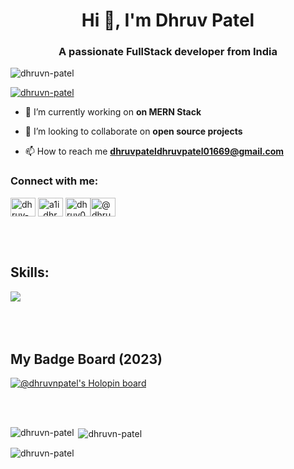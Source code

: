<h1 align="center">Hi 👋, I'm Dhruv Patel</h1>
<h3 align="center">A passionate FullStack developer from India</h3>

<p align="left"> <img src="https://komarev.com/ghpvc/?username=dhruvn-patel&label=Profile%20views&color=0e75b6&style=flat" alt="dhruvn-patel" /> </p>

<p align="left"> <a href="https://github.com/ryo-ma/github-profile-trophy"><img src="https://github-profile-trophy.vercel.app/?username=dhruvn-patel" alt="dhruvn-patel" /></a> </p>

- 🔭 I’m currently working on **on MERN Stack**

- 👯 I’m looking to collaborate on **open source projects**

- 📫 How to reach me **dhruvpateldhruvpatel01669@gmail.com**



<h3 align="left">Connect with me:</h3>
<p align="left">
<a href="https://linkedin.com/in/dhruv-patel-83309a1b6" target="blank"><img align="center" src="https://raw.githubusercontent.com/rahuldkjain/github-profile-readme-generator/master/src/images/icons/Social/linked-in-alt.svg" alt="dhruv-patel-83309a1b6" height="30" width="40" /></a>
<a href="https://www.hackerrank.com/a1i_dhruvpatel" target="blank"><img align="center" src="https://raw.githubusercontent.com/rahuldkjain/github-profile-readme-generator/master/src/images/icons/Social/hackerrank.svg" alt="a1i_dhruvpatel" height="30" width="40" /></a>
<a href="https://www.leetcode.com/dhruv069" target="blank"><img align="center" src="https://raw.githubusercontent.com/rahuldkjain/github-profile-readme-generator/master/src/images/icons/Social/leet-code.svg" alt="dhruv069" height="30" width="40" /></a><a href="https://hashnode.com/@dhruv796" target="blank"><img align="center" src="https://raw.githubusercontent.com/rahuldkjain/github-profile-readme-generator/master/src/images/icons/Social/hashnode.svg" alt="@dhruv796" height="30" width="40" /></a>
</p>
<br>
<br>

## Skills:

  <a href="https://skillicons.dev">
    <img src="https://skillicons.dev/icons?i=js,ts,nextjs,react,vite,nodejs,prisma,vscode,git,github,css,tailwind,express,firebase,mongodb,netlify,vercel" />
  </a>

<br>
<br>
<br>
<br>

## My Badge Board (2023)
[![@dhruvnpatel's Holopin board](https://holopin.me/dhruvnpatel)](https://holopin.io/@dhruvnpatel)

<br />
<br />

<p><img align="left" src="https://github-readme-stats.vercel.app/api/top-langs?username=dhruvn-patel&show_icons=true&locale=en&layout=compact" alt="dhruvn-patel" /></p>

<p>&nbsp;<img align="center" src="https://github-readme-stats.vercel.app/api?username=dhruvn-patel&show_icons=true&locale=en" alt="dhruvn-patel" /></p>

<p><img align="center" src="https://github-readme-streak-stats.herokuapp.com/?user=dhruvn-patel&" alt="dhruvn-patel" /></p>
